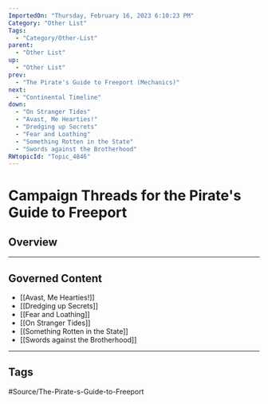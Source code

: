 ```yaml
---
ImportedOn: "Thursday, February 16, 2023 6:10:23 PM"
Category: "Other List"
Tags:
  - "Category/Other-List"
parent:
  - "Other List"
up:
  - "Other List"
prev:
  - "The Pirate's Guide to Freeport (Mechanics)"
next:
  - "Continental Timeline"
down:
  - "On Stranger Tides"
  - "Avast, Me Hearties!"
  - "Dredging up Secrets"
  - "Fear and Loathing"
  - "Something Rotten in the State"
  - "Swords against the Brotherhood"
RWtopicId: "Topic_4846"
---
```

# Campaign Threads for the Pirate's Guide to Freeport
## Overview
---
## Governed Content
- [[Avast, Me Hearties!]]
- [[Dredging up Secrets]]
- [[Fear and Loathing]]
- [[On Stranger Tides]]
- [[Something Rotten in the State]]
- [[Swords against the Brotherhood]]


---
## Tags
#Source/The-Pirate-s-Guide-to-Freeport

